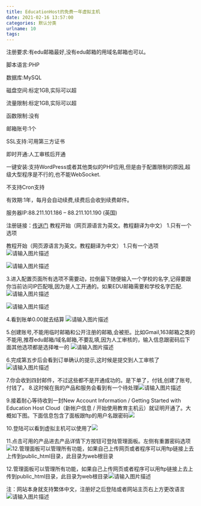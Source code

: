 ```yaml
---
title: EducationHost的免费一年虚拟主机
date: 2021-02-16 13:57:00
categories: 默认分类
urlname: 10
tags:
---
```

<!--markdown-->注册要求:有edu邮箱最好,没有edu邮箱的用域名邮箱也可以。
脚本语言:PHP

数据库:MySQL

磁盘空间:标定1GB,实际可以超

流量限制:标定1GB,实际可以超

函数限制:没有

邮箱账号:1个

SSL支持:可用第三方证书

即时开通:人工审核后开通

一键安装:支持WordPress或者其他类似的PHP应用,但是由于配置限制的原因,超级大型程序是不行的,也不能WebSocket.

不支持Cron支持

有效期:1年，每月会自动续费,续费后会收到续费邮件。

服务器IP:88.211.101.186 – 88.211.101.190 (英国)

注册链接：[传送门][1]
教程开始（网页源语言为英文。教程翻译为中文）
1.只有一个选项


教程开始（网页源语言为英文。教程翻译为中文）
1.只有一个选项
![请输入图片描述][2]


![请输入图片描述][3]


3.进入配置页面所有选项不需要动，拉倒最下随便输入一个学校的名字,记得要跟你当前访问IP匹配哦,因为是人工开通的。如果EDU邮箱需要和学校名字匹配.
![请输入图片描述][4]


![请输入图片描述][5]


4.看到账单0.00就去结算
![请输入图片描述][6]


5.创建账号,不能用临时邮箱和公开注册的邮箱,会被拒。比如Gmail,163邮箱之类的不能用,推荐edu邮箱/域名邮箱,不要乱填,因为人工审核的，输入信息跟密码后下面其他选项都是选择唯一的
![请输入图片描述][7]


6.完成第五步后会看到订单确认的提示,这时候是提交到人工审核了![请输入图片描述][8]


7.你会收到四封邮件，不过这些都不是开通成功的。是下单了，付钱,创建了账号,付钱了。
8.这时候在我的产品和服务会看到有一个待处理![请输入图片描述][9]


9.接着耐心等待收到一封New Account Information / Getting Started with Education Host Cloud（新帐户信息 / 开始使用教育主机云）就证明开通了。大概如下图。下面信息包含了面板跟ftp的用户名跟密码![
][10]


10.登陆可以看到虚拟主机可以使用了![
][11]


11.点击可用的产品进去产品详情下方按钮可登陆管理面板。左侧有重置密码选项![12.管理面板可以管理所有功能，如果自己上传网页或者程序可以用ftp链接上去上传到public_html目录，此目录为web根目录][12]


12.管理面板可以管理所有功能，如果自己上传网页或者程序可以用ftp链接上去上传到public_html目录，此目录为web根目录![请输入图片描述][13]


注：网站本身就支持繁体中文，注册好之后登陆或者网站主页右上方更改语言
![请输入图片描述][14]


  [1]: https://www.educationhost.co.uk/whmcs/cart.php?gid=15&promocode=GithubDesigner
  [2]: https://ac.zcsyun.com/eduzhuji/1.JPG
  [3]: https://ac.zcsyun.com/eduzhuji/3.JPG
  [4]: https://ac.zcsyun.com/eduzhuji/4.JPG
  [5]: https://ac.zcsyun.com/eduzhuji/5%20%281%29.JPG
  [6]: https://ac.zcsyun.com/eduzhuji/7.JPG
  [7]: https://ac.zcsyun.com/eduzhuji/8.JPG
  [8]: https://ac.zcsyun.com/eduzhuji/9.JPG
  [9]: https://ac.zcsyun.com/eduzhuji/11.JPG
  [10]: https://ac.zcsyun.com/eduzhuji/12.JPG
  [11]: https://ac.zcsyun.com/eduzhuji/13.JPG
  [12]: https://ac.zcsyun.com/eduzhuji/14.JPG
  [13]: https://ac.zcsyun.com/eduzhuji/15.JPG
  [14]: https://ac.zcsyun.com/eduzhuji/16.JPG
